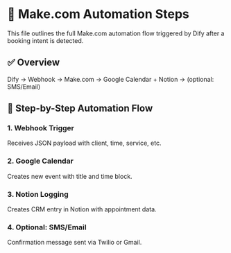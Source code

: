 # 🔁 Make.com Automation Steps

This file outlines the full Make.com automation flow triggered by Dify after a booking intent is detected.

## ✅ Overview
Dify → Webhook → Make.com → Google Calendar + Notion → (optional: SMS/Email)

## 🔗 Step-by-Step Automation Flow

### 1. Webhook Trigger
Receives JSON payload with client, time, service, etc.

### 2. Google Calendar
Creates new event with title and time block.

### 3. Notion Logging
Creates CRM entry in Notion with appointment data.

### 4. Optional: SMS/Email
Confirmation message sent via Twilio or Gmail.

